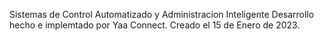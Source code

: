 Sistemas de Control Automatizado y Administracion Inteligente
Desarrollo hecho e implemtado por Yaa Connect.
Creado el 15 de Enero de 2023.
